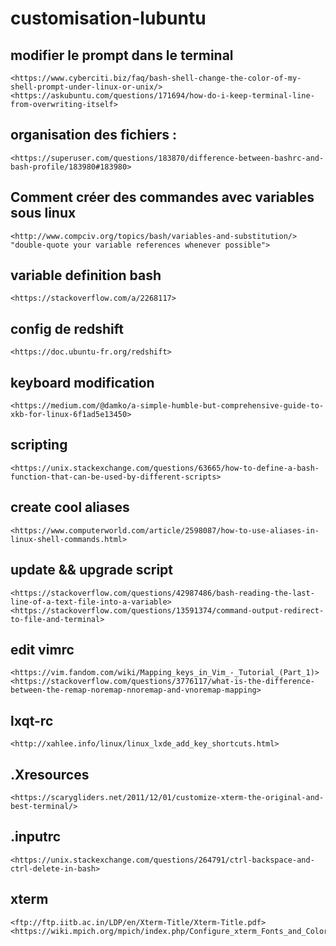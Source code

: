 # customisation-lubuntu

## modifier le prompt dans le terminal
	<https://www.cyberciti.biz/faq/bash-shell-change-the-color-of-my-shell-prompt-under-linux-or-unix/>
	<https://askubuntu.com/questions/171694/how-do-i-keep-terminal-line-from-overwriting-itself>
	
## organisation des fichiers :
	<https://superuser.com/questions/183870/difference-between-bashrc-and-bash-profile/183980#183980>

## Comment créer des commandes avec variables sous linux
	<http://www.compciv.org/topics/bash/variables-and-substitution/>
	"double-quote your variable references whenever possible">
	
## variable definition bash
	<https://stackoverflow.com/a/2268117>

## config de redshift
	<https://doc.ubuntu-fr.org/redshift>

## keyboard modification
	<https://medium.com/@damko/a-simple-humble-but-comprehensive-guide-to-xkb-for-linux-6f1ad5e13450>
	
## scripting
	<https://unix.stackexchange.com/questions/63665/how-to-define-a-bash-function-that-can-be-used-by-different-scripts>

## create cool aliases
	<https://www.computerworld.com/article/2598087/how-to-use-aliases-in-linux-shell-commands.html>

## update && upgrade script
	<https://stackoverflow.com/questions/42987486/bash-reading-the-last-line-of-a-text-file-into-a-variable>
	<https://stackoverflow.com/questions/13591374/command-output-redirect-to-file-and-terminal>
	
## edit vimrc
	<https://vim.fandom.com/wiki/Mapping_keys_in_Vim_-_Tutorial_(Part_1)>
	<https://stackoverflow.com/questions/3776117/what-is-the-difference-between-the-remap-noremap-nnoremap-and-vnoremap-mapping>
	
## lxqt-rc
	<http://xahlee.info/linux/linux_lxde_add_key_shortcuts.html>

## .Xresources
	<https://scarygliders.net/2011/12/01/customize-xterm-the-original-and-best-terminal/>

## .inputrc
	<https://unix.stackexchange.com/questions/264791/ctrl-backspace-and-ctrl-delete-in-bash>
	
## xterm
	<ftp://ftp.iitb.ac.in/LDP/en/Xterm-Title/Xterm-Title.pdf>
	<https://wiki.mpich.org/mpich/index.php/Configure_xterm_Fonts_and_Colors_for_Your_Eyeball>
